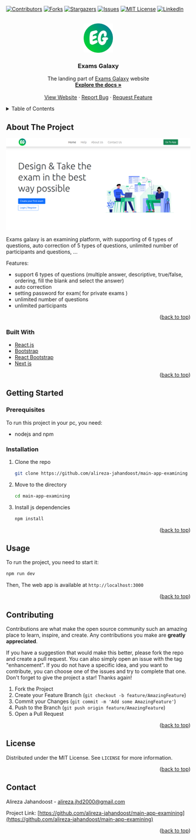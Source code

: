 <div id="top"></div>

<!-- PROJECT SHIELDS -->
<!--
*** I'm using markdown "reference style" links for readability.
*** Reference links are enclosed in brackets [ ] instead of parentheses ( ).
*** See the bottom of this document for the declaration of the reference variables
*** for contributors-url, forks-url, etc. This is an optional, concise syntax you may use.
*** https://www.markdownguide.org/basic-syntax/#reference-style-links
-->
[![Contributors][contributors-shield]][contributors-url]
[![Forks][forks-shield]][forks-url]
[![Stargazers][stars-shield]][stars-url]
[![Issues][issues-shield]][issues-url]
[![MIT License][license-shield]][license-url]
[![LinkedIn][linkedin-shield]][linkedin-url]



<!-- PROJECT LOGO -->
<br />
<div align="center">
  <a href="https://examsgalaxy.com">
    <img src="https://github.com/alireza-jahandoost/examination-system-frontend/blob/main/public/favicon.ico" alt="Logo" width="80" height="80">
  </a>

  <h3 align="center">Exams Galaxy</h3>

  <p align="center">
      The landing part of <a href="https://examsgalaxy.com">Exams Galaxy</a> website    
    <br />
    <a href="https://github.com/alireza-jahandoost/main-app-examining"><strong>Explore the docs »</strong></a>
    <br />
    <br />
        <a href="https://examsgalaxy.com/">View Website</a>
    ·
    <a href="https://github.com/alireza-jahandoost/main-app-examining/issues">Report Bug</a>
    ·
    <a href="https://github.com/alireza-jahandoost/main-app-examining/issues">Request Feature</a>
  </p>
</div>



<!-- TABLE OF CONTENTS -->
<details>
  <summary>Table of Contents</summary>
  <ol>
    <li>
      <a href="#about-the-project">About The Project</a>
      <ul>
        <li><a href="#built-with">Built With</a></li>
      </ul>
    </li>
    <li>
      <a href="#getting-started">Getting Started</a>
      <ul>
        <li><a href="#prerequisites">Prerequisites</a></li>
        <li><a href="#installation">Installation</a></li>
      </ul>
    </li>
    <li><a href="#usage">Usage</a></li>
    <li><a href="#roadmap">Roadmap</a></li>
    <li><a href="#contributing">Contributing</a></li>
    <li><a href="#license">License</a></li>
    <li><a href="#contact">Contact</a></li>
    <li><a href="#acknowledgments">Acknowledgments</a></li>
  </ol>
</details>



<!-- ABOUT THE PROJECT -->
## About The Project

<div align="center">
  <a href="https://alirezajahandoost.com">
    <img src="https://github.com/alireza-jahandoost/Examination-System/blob/main/images/screenshot.png" alt="Screenshot of project">
  </a>
</div>

Exams galaxy is an examining platform, with supporting of 6 types of questions, auto correction of 5 types of questions, unlimited number of participants and questions, ...

Features:
* support 6 types of questions (multiple answer, descriptive, true/false, ordering, fill the blank and select the answer)
* auto correction
* setting password for exam( for private exams )
* unlimited number of questions
* unlimited participants

<p align="right">(<a href="#top">back to top</a>)</p>



### Built With

* [React.js](https://reactjs.org/)
* [Bootstrap](https://getbootstrap.com)
* [React Bootstrap](https://react-bootstrap.github.io/)
* [Next js](https://nextjs.org)

<p align="right">(<a href="#top">back to top</a>)</p>



<!-- GETTING STARTED -->
## Getting Started

### Prerequisites

To run this project in your pc, you need:
* nodejs and npm

### Installation

1. Clone the repo
   ```sh
   git clone https://github.com/alireza-jahandoost/main-app-examining
   ```
2. Move to the directory
   ```sh
   cd main-app-examining
   ```
3. Install js dependencies
   ```sh
   npm install
   ```

<p align="right">(<a href="#top">back to top</a>)</p>



<!-- USAGE EXAMPLES -->
## Usage

To run the project, you need to start it:
   ```sh
   npm run dev
   ```
Then, The web app is available at `http://localhost:3000`

<p align="right">(<a href="#top">back to top</a>)</p>



<!-- ROADMAP -->
<!-- ## Roadmap

- [x] customizable `About me` and `Contact me` sections
- [x] unlimited number of projects to include
- [x] categorizing projects in project sections
- [x] add unlimited number of skills
- [x] categorizing skills into `Fluented` and `Familiar` categories
- [x] filtering projects by skills or project sections
- [x] search in projects
- [ ] supporting of having a blog
- [ ] showing the pdf version of pdf in landing page
- [ ] add a form in `Contact me` section to communicate easier
- [ ] supporting rtl
- [ ] supporting multi languages

See the [open issues](https://github.com/alireza-jahandoost/Portfolio/issues) for a full list of proposed features (and known issues).

<p align="right">(<a href="#top">back to top</a>)</p> -->



<!-- CONTRIBUTING -->
## Contributing

Contributions are what make the open source community such an amazing place to learn, inspire, and create. Any contributions you make are **greatly appreciated**.

If you have a suggestion that would make this better, please fork the repo and create a pull request. You can also simply open an issue with the tag "enhancement".
If you do not have a specific idea, and you want to contribute, you can choose one of the issues and try to complete that one.
Don't forget to give the project a star! Thanks again!

1. Fork the Project
2. Create your Feature Branch (`git checkout -b feature/AmazingFeature`)
3. Commit your Changes (`git commit -m 'Add some AmazingFeature'`)
4. Push to the Branch (`git push origin feature/AmazingFeature`)
5. Open a Pull Request

<p align="right">(<a href="#top">back to top</a>)</p>



<!-- LICENSE -->
## License

Distributed under the MIT License. See `LICENSE` for more information.

<p align="right">(<a href="#top">back to top</a>)</p>



<!-- CONTACT -->
## Contact

Alireza Jahandoost - alireza.jhd2000@gmail.com

Project Link: [https://github.com/alireza-jahandoost/main-app-examining](https://github.com/alireza-jahandoost/main-app-examining)

<p align="right">(<a href="#top">back to top</a>)</p>

<!-- MARKDOWN LINKS & IMAGES -->
<!-- https://www.markdownguide.org/basic-syntax/#reference-style-links -->
[contributors-shield]: https://img.shields.io/github/contributors/alireza-jahandoost/main-app-examining.svg?style=for-the-badge
[contributors-url]: https://github.com/alireza-jahandoost/main-app-examining/graphs/contributors
[forks-shield]: https://img.shields.io/github/forks/alireza-jahandoost/main-app-examining.svg?style=for-the-badge
[forks-url]: https://github.com/alireza-jahandoost/main-app-examining/network/members
[stars-shield]: https://img.shields.io/github/stars/alireza-jahandoost/main-app-examining?style=for-the-badge
[stars-url]: https://github.com/alireza-jahandoost/main-app-examining/stargazers
[issues-shield]: https://img.shields.io/github/issues/alireza-jahandoost/main-app-examining.svg?style=for-the-badge
[issues-url]: https://github.com/alireza-jahandoost/main-app-examining/issues
[license-shield]: https://img.shields.io/github/license/alireza-jahandoost/main-app-examining.svg?style=for-the-badge
[license-url]: https://github.com/alireza-jahandoost/main-app-examining/blob/master/LICENSE
[linkedin-shield]: https://img.shields.io/badge/-LinkedIn-black.svg?style=for-the-badge&logo=linkedin&colorB=555
[linkedin-url]: https://www.linkedin.com/in/alireza-jahandoost
[product-screenshot]: https://github.com/alireza-jahandoost/Examination-System/blob/main/images/screenshot.png
